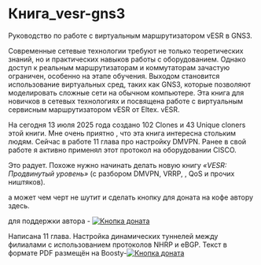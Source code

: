 # Книга_vesr-gns3
Руководство по работе с виртуальным маршрутизатором vESR  в GNS3.

Современные сетевые технологии требуют не только теоретических знаний, но и практических навыков работы с оборудованием. Однако доступ к реальным маршрутизаторам и коммутаторам зачастую ограничен, особенно на этапе обучения. Выходом становится использование виртуальных сред, таких как GNS3, которые позволяют моделировать сложные сети на обычном компьютере.
Эта книга для новичков в сетевых технологиях и посвящена работе с виртуальным сервисным маршрутизатором vESR от Eltex. vESR. 


На сегодня 13 июля 2025 года создано 102 Clones и 43 Unique cloners этой книги. Мне очень приятно , что эта  книга интересна стольким людям.
Сейчас в работе 11 глава про настройку DMVPN. Ранее в свой работе я активно применял этот протокол на оборудовании CISCO.

Это радует. Похоже нужно начинать делать новую книгу  *«VESR: Продвинутый уровень»* (с разбором DMVPN, VRRP, , QoS и прочих ништяков).  

а может чем черт не шутит и сделать кнопку для доната на кофе автору здесь.

для поддержки автора - [![Кнопка доната](https://img.shields.io/badge/Поддержать_автора-Boosty-6c5ce7)](https://boosty.to/rinatxf/donate)

Написана 11 глава. Настройка динамических туннелей между филиалами с использованием протоколов NHRP и eBGP. Текст в формате PDF размещён на Boosty-[![Кнопка доната](https://img.shields.io/badge/Загрузить_текст_с-Boosty-6c5ce7)](https://boosty.to/rinatxf/posts/5f4f7eb0-97ca-4a32-8970-30e22abfd186?share=success_publish_link)
